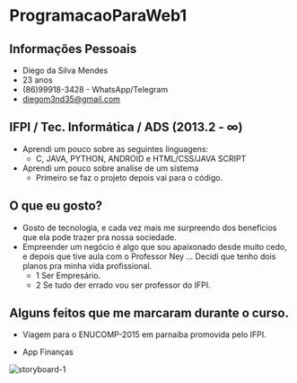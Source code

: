 # ProgramacaoParaWeb1

## Informações Pessoais
- Diego da Silva Mendes
- 23 anos
- (86)99918-3428 - WhatsApp/Telegram
- diegom3nd35@gmail.com

## IFPI / Tec. Informática / ADS (2013.2 -  ∞)
- Aprendi um pouco sobre as seguintes linguagens:
  - C, JAVA, PYTHON, ANDROID e HTML/CSS/JAVA SCRIPT 
- Aprendi um pouco sobre analise de um sistema
  - Primeiro se faz o projeto depois vai para o código.   

## O que eu gosto?
- Gosto de tecnologia, e cada vez mais me surpreendo dos beneficios que ela pode trazer pra nossa sociedade.
- Empreender um negócio é algo que sou apaixonado desde muito cedo, e depois que tive aula com o Professor Ney ... Decidi que tenho dois planos pra minha vida profissional.
  - 1 Ser Empresário.
  - 2 Se tudo der errado vou ser professor do IFPI.
  
## Alguns feitos que me marcaram durante o curso.
- Viagem para o ENUCOMP-2015 em parnaiba promovida pelo IFPI.

- App Finanças

![storyboard-1](https://user-images.githubusercontent.com/33493260/52680050-4aaeba00-2f1e-11e9-84f5-7489cc6cb98b.jpg)

